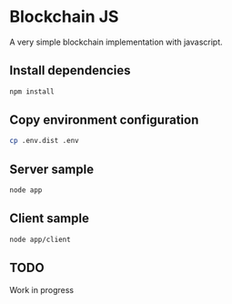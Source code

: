 # Blockchain JS


A very simple blockchain implementation with javascript.


## Install dependencies


```bash
npm install
```


## Copy environment configuration


```bash
cp .env.dist .env
```


## Server sample


```bash
node app
```


## Client sample


```bash
node app/client
```


## TODO


Work in progress